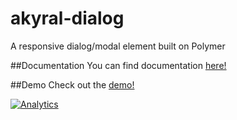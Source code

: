 akyral-dialog
==

A responsive dialog/modal element built on Polymer



##Documentation
You can find documentation [here!](http://filaraujo.github.io/akyral.io/dialog.html#documentation)


##Demo
Check out the [demo!](http://filaraujo.github.io/akyral.io/dialog.html)


[![Analytics](https://ga-beacon.appspot.com/UA-46802115-1/akyral-dialog/README)](https://github.com/igrigorik/ga-beacon)

